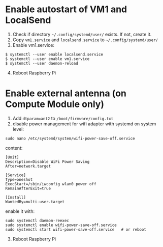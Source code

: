 # Enable autostart of VM1 and LocalSend

1) Check if directory `~/.config/systemd/user/` exists. If not, create it.
2) Copy `vm1.service` and `localsend.service` to `~/.config/systemd/user/`
3) Enable vm1.service:

```
$ systemctl --user enable localsend.service
$ systemctl --user enable vm1.service
$ systemctl --user daemon-reload
```

4) Reboot Raspberry Pi

# Enable external antenna (on Compute Module only)

1) Add `dtparam=ant2` to `/boot/firmware/config.txt`
2) disable power management for wifi adapter with systemd on system level:

```
sudo nano /etc/systemd/system/wifi-power-save-off.service
```

content:

```
[Unit]
Description=Disable WiFi Power Saving
After=network.target

[Service]
Type=oneshot
ExecStart=/sbin/iwconfig wlan0 power off
RemainAfterExit=true

[Install]
WantedBy=multi-user.target

```

enable it with:

```
sudo systemctl daemon-reexec 
sudo systemctl enable wifi-power-save-off.service
sudo systemctl start wifi-power-save-off.service   # or reboot
```

3) Reboot Raspberry Pi
